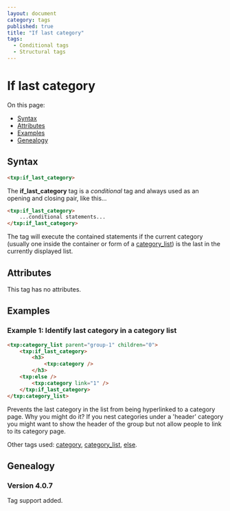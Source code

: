 ```yaml
---
layout: document
category: tags
published: true
title: "If last category"
tags:
  - Conditional tags
  - Structural tags
---
```


# If last category

On this page:

* [Syntax](#syntax)
* [Attributes](#attributes)
* [Examples](#examples)
* [Genealogy](#genealogy)

## Syntax

~~~ html
<txp:if_last_category>
~~~

The **if_last_category** tag is a *conditional* tag and always used as an opening and closing pair, like this...

~~~ html
<txp:if_last_category>
    ...conditional statements...
</txp:if_last_category>
~~~

The tag will execute the contained statements if the current category (usually one inside the container or form of a [category_list](category-list)) is the last in the currently displayed list.

## Attributes

This tag has no attributes.

## Examples

### Example 1: Identify last category in a category list

~~~ html
<txp:category_list parent="group-1" children="0">
    <txp:if_last_category>
        <h3>
            <txp:category />
        </h3>
    <txp:else />
        <txp:category link="1" />
    </txp:if_last_category>
</txp:category_list>
~~~

Prevents the last category in the list from being hyperlinked to a category page. Why you might do it? If you nest categories under a 'header' category you might want to show the header of the group but not allow people to link to its category page.

Other tags used: [category](category), [category_list](category-list), [else](else).

## Genealogy

### Version 4.0.7

Tag support added.
